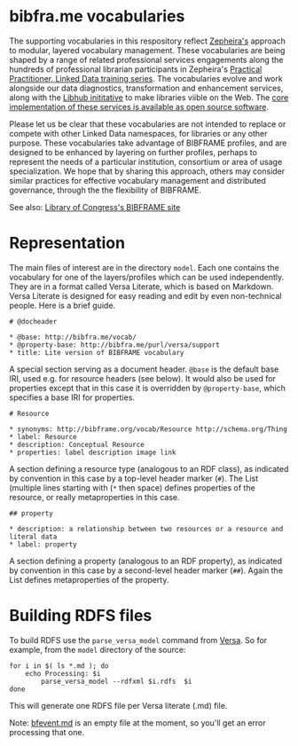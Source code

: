 bibfra.me vocabularies 
========

The supporting vocabularies in this respository reflect [Zepheira's](http://zepheira.com) approach
to modular, layered vocabulary management.  These vocabularies are being shaped by a range
of related professional services engagements along the hundreds of professional librarian participants
in Zepheira's [Practical Practitioner, Linked Data training series](http://zepheira.com/solutions/library/training/).
The vocabularies evolve and work alongside our data diagnostics, transformation and enhancement services,
along with the [Libhub inititative](http://libhub.org) to make libraries viible on the Web. The [core implementation
of these services is available as open source software](https://github.com/zepheira/pybibframe).

Please let us be clear that these vocabularies are not intended to replace or compete with other Linked Data
namespaces, for libraries or any other purpose. These vocabularies take advantage of BIBFRAME profiles,
and are designed to be enhanced by layering on further profiles, perhaps to represent the needs of a particular
institution, consortium or area of usage specialization. We hope that by sharing this approach, others may consider
similar practices for effective vocabulary management and distributed governance, through the the flexibility of
BIBFRAME.

See also: [Library of Congress's BIBFRAME site](http://bibframe.org/)

Representation
========

The main files of interest are in the directory `model`. Each one contains the vocabulary for one of the layers/profiles which can be used independently. They are in a format called Versa Literate, which is based on Markdown. Versa Literate is designed for easy reading and edit by even non-technical people. Here is a brief guide.

```
# @docheader

* @base: http://bibfra.me/vocab/
* @property-base: http://bibfra.me/purl/versa/support
* title: Lite version of BIBFRAME vocabulary
```

A special section serving as a document header. `@base` is the default base IRI, used e.g. for resource headers (see below). It would also be used for properties except that in this case it is overridden by `@property-base`, which specifies a base IRI for properties.

```
# Resource

* synonyms: http://bibframe.org/vocab/Resource http://schema.org/Thing
* label: Resource
* description: Conceptual Resource
* properties: label description image link
```

A section defining a resource type (analogous to an RDF class), as indicated by convention in this case by a top-level header marker (`#`). The List (multiple lines starting with (`*` then space) defines properties of the resource, or really metaproperties in this case.

```
## property

* description: a relationship between two resources or a resource and literal data
* label: property
```

A section defining a property (analogous to an RDF property), as indicated by convention in this case by a second-level header marker (`##`). Again the List defines metaproperties of the property.


Building RDFS files
========

To build RDFS use the `parse_versa_model` command from [Versa](https://pypi.python.org/pypi/versa). So for example, from the `model` directory of the source:

```
for i in $( ls *.md ); do
    echo Processing: $i
        parse_versa_model --rdfxml $i.rdfs  $i
done
```

This will generate one RDFS file per Versa literate (.md) file.

Note: [bfevent.md](https://github.com/zepheira/bibframe/blob/master/model/bfevent.md) is an empty file at the moment, so you'll get an error processing that one.


